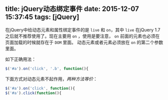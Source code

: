 title: jQuery动态绑定事件
date: 2015-12-07 15:37:45
tags: [jQuery]
---

在jQuery中给动态元素和属性绑定事件的是 `live` 和 `on`，其中 `live` 在jQuery 1.7之后就不推荐使用了。现在主要用 `on` ，使用是要注意， `on` 前面的元素也必须在页面加载的时候就存在于 `DOM` 里面。 动态元素或者元素必须放在 `on` 的第二个参数里面。

<!-- more -->
如下正确用法：

```js
$('#a').on('click', '.b', function(){
```
下面方式对动态元素不起作用，*两种方法等价*：

```js
$('#a').on('click', function(){
$('#a').click(function(){
```
